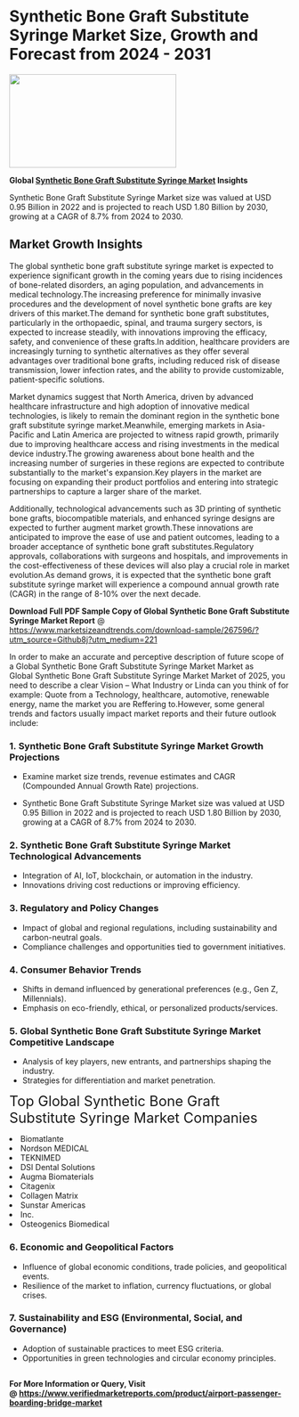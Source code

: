 <H1>Synthetic Bone Graft Substitute Syringe Market Size, Growth and Forecast from 2024 - 2031</H1><img class="aligncenter size-medium wp-image-584254" src="https://thirdeyenews.in/wp-content/uploads/2024/09/Global-Market-Research-300x168.jpeg" alt="" width="300" height="168" /><p><strong>Global&nbsp;<a href="https://www.marketsizeandtrends.com/download-sample/267596/?utm_source=Github8j?utm_medium=221">Synthetic Bone Graft Substitute Syringe Market</a> Insights</strong></p><p>Synthetic Bone Graft Substitute Syringe Market size was valued at USD 0.95 Billion in 2022 and is projected to reach USD 1.80 Billion by 2030, growing at a CAGR of 8.7% from 2024 to 2030.</p><p><h2>Market Growth Insights</h2> <p>The global synthetic bone graft substitute syringe market is expected to experience significant growth in the coming years due to rising incidences of bone-related disorders, an aging population, and advancements in medical technology.The increasing preference for minimally invasive procedures and the development of novel synthetic bone grafts are key drivers of this market.The demand for synthetic bone graft substitutes, particularly in the orthopaedic, spinal, and trauma surgery sectors, is expected to increase steadily, with innovations improving the efficacy, safety, and convenience of these grafts.In addition, healthcare providers are increasingly turning to synthetic alternatives as they offer several advantages over traditional bone grafts, including reduced risk of disease transmission, lower infection rates, and the ability to provide customizable, patient-specific solutions.</p> <p>Market dynamics suggest that North America, driven by advanced healthcare infrastructure and high adoption of innovative medical technologies, is likely to remain the dominant region in the synthetic bone graft substitute syringe market.Meanwhile, emerging markets in Asia-Pacific and Latin America are projected to witness rapid growth, primarily due to improving healthcare access and rising investments in the medical device industry.The growing awareness about bone health and the increasing number of surgeries in these regions are expected to contribute substantially to the market's expansion.Key players in the market are focusing on expanding their product portfolios and entering into strategic partnerships to capture a larger share of the market.</p> <p>Additionally, technological advancements such as 3D printing of synthetic bone grafts, biocompatible materials, and enhanced syringe designs are expected to further augment market growth.These innovations are anticipated to improve the ease of use and patient outcomes, leading to a broader acceptance of synthetic bone graft substitutes.Regulatory approvals, collaborations with surgeons and hospitals, and improvements in the cost-effectiveness of these devices will also play a crucial role in market evolution.As demand grows, it is expected that the synthetic bone graft substitute syringe market will experience a compound annual growth rate (CAGR) in the range of 8-10% over the next decade.</p> <p><span class=""><strong>Download Full PDF Sample Copy of Global Synthetic Bone Graft Substitute Syringe Market Report</strong> @ <a href="https://www.marketsizeandtrends.com/download-sample/267596/?utm_source=Github8j?utm_medium=221" target="_blank">https://www.marketsizeandtrends.com/download-sample/267596/?utm_source=Github8j?utm_medium=221</a></span></p><p>In order to make an accurate and perceptive description of future scope of a Global&nbsp;Synthetic Bone Graft Substitute Syringe Market Market as Global&nbsp;Synthetic Bone Graft Substitute Syringe Market Market of 2025, you need to describe a clear Vision &ndash; What Industry or Linda can you think of for example: Quote from a Technology, healthcare, automotive, renewable energy, name the market you are Reffering to.However, some general trends and factors usually impact market reports and their future outlook include:</p><h3>1.&nbsp;<strong>Synthetic Bone Graft Substitute Syringe Market Growth Projections</strong></h3><ul><li>Examine market size trends, revenue estimates and CAGR (Compounded Annual Growth Rate) projections.</li><li><p>Synthetic Bone Graft Substitute Syringe Market size was valued at USD 0.95 Billion in 2022 and is projected to reach USD 1.80 Billion by 2030, growing at a CAGR of 8.7% from 2024 to 2030.</p></li></ul><h3>2.&nbsp;<strong>Synthetic Bone Graft Substitute Syringe Market Technological Advancements</strong></h3><ul><li>Integration of AI, IoT, blockchain, or automation in the industry.</li><li>Innovations driving cost reductions or improving efficiency.</li></ul><h3>3.&nbsp;<strong>Regulatory and Policy Changes</strong></h3><ul><li>Impact of global and regional regulations, including sustainability and carbon-neutral goals.</li><li>Compliance challenges and opportunities tied to government initiatives.</li></ul><h3>4.&nbsp;<strong>Consumer Behavior Trends</strong></h3><ul><li>Shifts in demand influenced by generational preferences (e.g., Gen Z, Millennials).</li><li>Emphasis on eco-friendly, ethical, or personalized products/services.</li></ul><h3>5.&nbsp;<strong>Global Synthetic Bone Graft Substitute Syringe Market Competitive Landscape</strong></h3><ul><li>Analysis of key players, new entrants, and partnerships shaping the industry.</li><li>Strategies for differentiation and market penetration.</li></ul><p data-pm-slice="1 1 []"><span style="color: inherit; font-family: inherit; font-size: 25px;">Top Global Synthetic Bone Graft Substitute Syringe Market Companies</span></p><div class="" data-test-id=""><p><li>Biomatlante</li><li> Nordson MEDICAL</li><li> TEKNIMED</li><li> DSI Dental Solutions</li><li> Augma Biomaterials</li><li> Citagenix</li><li> Collagen Matrix</li><li> Sunstar Americas</li><li> Inc.</li><li> Osteogenics Biomedical</li></p></div><h3>6.&nbsp;<strong>Economic and Geopolitical Factors</strong></h3><ul><li>Influence of global economic conditions, trade policies, and geopolitical events.</li><li>Resilience of the market to inflation, currency fluctuations, or global crises.</li></ul><h3>7.&nbsp;<strong>Sustainability and ESG (Environmental, Social, and Governance)</strong></h3><ul><li>Adoption of sustainable practices to meet ESG criteria.</li><li>Opportunities in green technologies and circular economy principles.</li></ul><h2><strong style="font-size: 14px;">For More Information or Query, Visit @&nbsp;</strong><a style="background-color: #ffffff; font-size: 14px;" href="https://www.marketsizeandtrends.com/report/synthetic-bone-graft-substitute-syringe-market/" target="_blank">https://www.verifiedmarketreports.com/product/airport-passenger-boarding-bridge-market</a></h2>